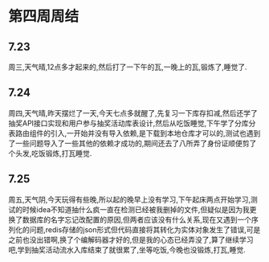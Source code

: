 # 第四周周结

## 7.23
  周三,天气晴,12点多才起来的,然后打了一下午的瓦,一晚上的瓦,锻炼了,睡觉了.
## 7.24
  周四,天气晴,昨天摆烂了一天,今天七点多就醒了,先复习一下库存扣减,然后还学了抽奖API接口实现和用户参与抽奖活动库表设计,然后从吃饭睡觉,下午学了分库分表路由组件的引入,一开始并没有导入依赖,是下载到本地仓库才可以的,测试也遇到了一些问题导入了一些其他的依赖才成功的,期间还去了八所弄了身份证顺便剪了个头发,吃饭锻炼,打瓦睡觉.
## 7.25
  周五,天气阴,今天玩得有些晚,所以起的晚早上没有学习,下午起床两点开始学习,测试的时候idea不知道抽什么疯一直在检测已经被我删掉的文件,但疑似是因为我更换了数据库的名字忘记改配置的原因,但两者应该没有什么关系,现在又遇到一个序列化的问题,redis存储的json形式但代码直接将其转化为实体对象发生了错误,可是之前也没出错啊,换了个编解码器才好的,但是我的心态已经弄没了,算了继续学习吧,学到抽奖活动流水入库结束了就很累了,坐等吃饭,今晚也没锻炼,打瓦,睡觉.